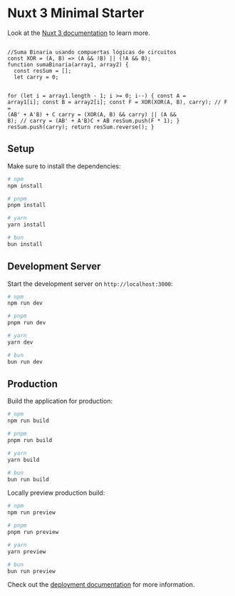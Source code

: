 # Nuxt 3 Minimal Starter

Look at the [Nuxt 3 documentation](https://nuxt.com/docs/getting-started/introduction) to learn more.

<code>
//Suma Binaria usando compuertas lógicas de circuitos
const XOR = (A, B) => (A && !B) || (!A && B);
function sumaBinaria(array1, array2) {
  const resSum = [];
  let carry = 0;

  for (let i = array1.length - 1; i >= 0; i--) {
    const A = array1[i];
    const B = array2[i];
    const F = XOR(XOR(A, B), carry); // F = (AB' + A'B) + C
    carry = (XOR(A, B) && carry) || (A && B); // carry = (AB' + A'B)C + AB
    resSum.push(F * 1);
  }
  resSum.push(carry);
  return resSum.reverse();
}
</code>

## Setup

Make sure to install the dependencies:

```bash
# npm
npm install

# pnpm
pnpm install

# yarn
yarn install

# bun
bun install
```

## Development Server

Start the development server on `http://localhost:3000`:

```bash
# npm
npm run dev

# pnpm
pnpm run dev

# yarn
yarn dev

# bun
bun run dev
```

## Production

Build the application for production:

```bash
# npm
npm run build

# pnpm
pnpm run build

# yarn
yarn build

# bun
bun run build
```

Locally preview production build:

```bash
# npm
npm run preview

# pnpm
pnpm run preview

# yarn
yarn preview

# bun
bun run preview
```

Check out the [deployment documentation](https://nuxt.com/docs/getting-started/deployment) for more information.
